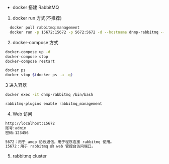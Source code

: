 - docker 搭建 RabbitMQ

1. docker run 方式(不推荐)

```sh
  docker pull rabbitmq:management
  docker run -p 15672:15672 -p 5672:5672 -d --hostname dnmp-rabbitmq --name dnmp-rabbitmq -e RABBITMQ_DEFAULT_USER=admin -e RABBITMQ_DEFAULT_PASS=admin rabbitmq:management
```

2. docker-compose 方式

```sh
docker-compose up -d
docker-compose stop
docker-compose restart

docker ps
docker stop $(docker ps -a -q)

```

3 进入容器

```sh
docker exec -it dnmp-rabbitmq /bin/bash

rabbitmq-plugins enable rabbitmq_management
```

4. Web 访问

```sh
http://localhost:15672
账号:admin
密码:123456

5672：用于 amqp 协议通信，用于程序连接 rabbitmq 使用。
15672：用于 rabbitmq 的 web 管控台访问端口。
```

5. <TODO> rabbitmq cluster
